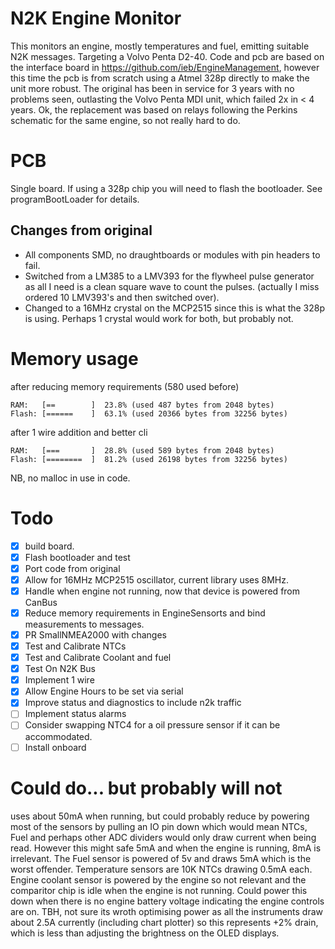# N2K Engine Monitor

This monitors an engine, mostly temperatures and fuel, emitting suitable N2K messages. Targeting a Volvo Penta D2-40. Code and pcb are based on the interface board in https://github.com/ieb/EngineManagement, however this time the pcb is from scratch using a Atmel 328p directly to make the unit more robust. The original has been in service for 3 years with no problems seen, outlasting the Volvo Penta MDI unit, which failed 2x in < 4 years. Ok, the replacement was based on relays following the Perkins schematic for the same engine, so not really hard to do.

# PCB

Single board. If using a 328p chip you will need to flash the bootloader. See programBootLoader for details. 

## Changes from original

* All components SMD, no draughtboards or modules with pin headers to fail.
* Switched from a LM385 to a LMV393 for the flywheel pulse generator as all I need is a clean square wave to count the pulses. (actually I miss ordered 10 LMV393's and then switched over).
* Changed to a 16MHz crystal on the MCP2515 since this is what the 328p is using. Perhaps 1 crystal would work for both, but probably not.


# Memory usage

after reducing memory requirements (580 used before)

    RAM:   [==        ]  23.8% (used 487 bytes from 2048 bytes)
    Flash: [======    ]  63.1% (used 20366 bytes from 32256 bytes)

after 1 wire addition and better cli

    RAM:   [===       ]  28.8% (used 589 bytes from 2048 bytes)
    Flash: [========  ]  81.2% (used 26198 bytes from 32256 bytes)    

NB, no malloc in use in code.



# Todo

* [x] build board.
* [x] Flash bootloader and test
* [x] Port code from original
* [x] Allow for 16MHz MCP2515 oscillator, current library uses 8MHz.
* [x] Handle when engine not running, now that device is powered from CanBus
* [x] Reduce memory requirements in EngineSensorts and bind measurements to messages.
* [x] PR SmallNMEA2000 with changes
* [x] Test and Calibrate NTCs
* [x] Test and Calibrate Coolant and fuel
* [x] Test On N2K Bus
* [x] Implement 1 wire
* [x] Allow Engine Hours to be set via serial
* [x] Improve status and diagnostics to include n2k traffic
* [ ] Implement status alarms
* [ ] Consider swapping NTC4 for a oil pressure sensor if it can be accommodated.
* [ ] Install onboard

# Could do... but probably will not

uses about 50mA when running, but could probably reduce by powering most of the sensors by pulling an IO pin down which would mean NTCs, Fuel and perhaps other ADC dividers would only draw current when being read. However this might safe 5mA and when the engine is running, 8mA is irrelevant. The Fuel sensor is powered of 5v and draws 5mA which is the worst offender. Temperature sensors are 10K NTCs drawing 0.5mA each. Engine coolant sensor is powered by the engine so not relevant and the comparitor chip is idle when the engine is not running. Could power this down when there is no engine battery voltage indicating the engine controls are on. TBH, not sure its wroth optimising power as all the instruments draw about 2.5A currently (including chart plotter) so this represents +2% drain, which is less than adjusting the brightness on the OLED displays.






